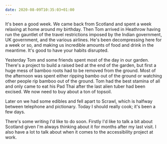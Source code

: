 ```yaml
---
date: 2020-08-09T10:35:03+01:00
---
```


It's been a good week. We came back from Scotland and spent a week relaxing at home around my birthday. Then Tom arrived in Heathrow having run the gauntlet of the travel restrictions imposed by the Indian government, UK government, and the various airlines. He's been decompressing here for a week or so, and making us incredible amounts of food and drink in the meantime. It's good to have your habits disrupted.

Yesterday Tom and some friends spent most of the day in our garden. There's a project to build a raised bed at the end of the garden, but first a huge mess of bamboo roots had to be removed from the ground. Most of the afternoon was spent either ripping bambo out of the ground or watching other people rip bamboo out of the ground. Tom had the best stamina of all and only came to eat his Pad Thai after the last alien tuber had been excised. We now need to buy about a ton of topsoil.

Later on we had some edibles and fell apart to Scrawl, which is halfway between telephone and pictionary. Today I should really cook; it's been a few days.

There's some writing I'd like to do soon. Firstly I'd like to talk a bit about Scotland given I'm always thinking about it for months after my last visit. I also have a lot to talk about when it comes to the accessibility project at work.
